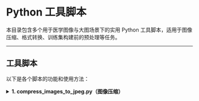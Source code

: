 # Python 工具脚本

本目录包含多个用于医学图像与大图场景下的实用 Python 工具脚本，适用于图像压缩、格式转换、训练集构建前的预处理等任务。

---

## 工具脚本
以下是各个脚本的功能和使用方法：

<details>
<summary><strong>1. compress_images_to_jpeg.py（图像压缩）</strong></summary>

**功能**：  
批量压缩 PNG/JPG 图像为 JPEG 格式，自动控制每张图像大小不超过指定阈值（默认 24MB）。适用于上传或模型推理前缩小图像。

**特点**：

- 支持超大图（关闭 PIL 像素限制）；
- 自动降低质量 + 缩小图像；
- 输出结果附带 `_compressed.jpg` 后缀；
- 跳过重复压缩。

**使用方式**：

在脚本中设置如下路径并运行：

```python
input_folder = "/home/lk/Project/IHC_TensorRT/data"
batch_compress(input_folder, max_size_mb=24)
